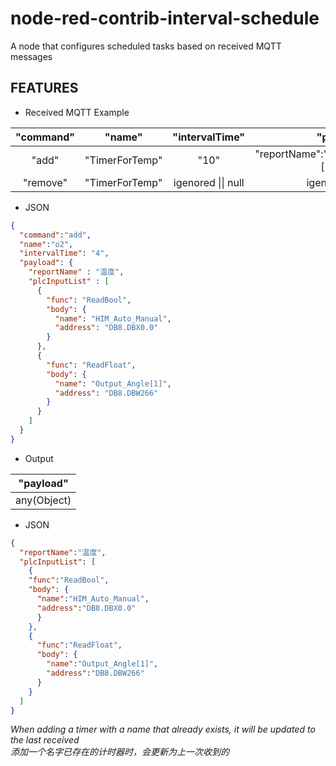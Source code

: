 # node-red-contrib-interval-schedule
A node that configures scheduled tasks based on received MQTT messages

## FEATURES
- Received MQTT Example

| "command" |  "name"  | "intervalTime" | "payload" |
|:---------:|:--------:|:--------------:|:---------:|
| "add" | "TimerForTemp" | "10" | "reportName":"Temp","plcInputList":[ {},{},{} ] |
| "remove" | "TimerForTemp" | igenored \|\| null | igenored \|\| null |

- JSON
```json 
{
  "command":"add",
  "name":"o2",
  "intervalTime": "4",
  "payload": {
    "reportName" : "温度",
    "plcInputList" : [
      {
        "func": "ReadBool",
        "body": {
          "name": "HIM_Auto_Manual",
          "address": "DB8.DBX0.0"
        }
      },
      {
        "func": "ReadFloat",
        "body": {
          "name": "Output_Angle[1]",
          "address": "DB8.DBW266"
        }
      }
    ]
  }
} 
```

- Output  

| "payload" |
|:---------:|
|any(Object)|

- JSON
``` json
{
  "reportName":"温度",
  "plcInputList": [
    {
    "func":"ReadBool",
    "body": {
      "name":"HIM_Auto_Manual",
      "address":"DB8.DBX0.0"
      }
    },
    {
      "func":"ReadFloat",
      "body": {
        "name":"Output_Angle[1]",
        "address":"DB8.DBW266"
      }
    }
  ]
}
```

_When adding a timer with a name that already exists, it will be updated to the last received_  
_添加一个名字已存在的计时器时，会更新为上一次收到的_  
